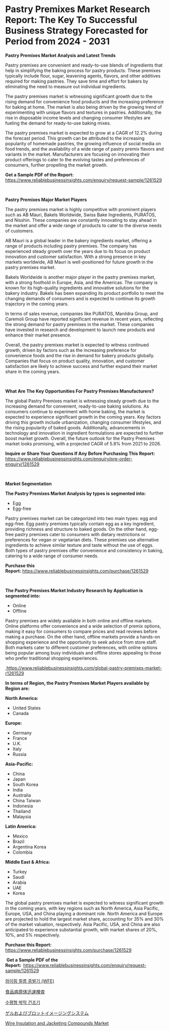 <p><h1>Pastry Premixes Market Research Report: The Key To Successful Business Strategy Forecasted for Period from 2024 - 2031</h1></p><p><strong>Pastry Premixes Market Analysis and Latest Trends</strong></p>
<p><p>Pastry premixes are convenient and ready-to-use blends of ingredients that help in simplifying the baking process for pastry products. These premixes typically include flour, sugar, leavening agents, flavors, and other additives required for making pastries. They save time and effort for bakers by eliminating the need to measure out individual ingredients.</p><p>The pastry premixes market is witnessing significant growth due to the rising demand for convenience food products and the increasing preference for baking at home. The market is also being driven by the growing trend of experimenting with unique flavors and textures in pastries. Additionally, the rise in disposable income levels and changing consumer lifestyles are fueling the demand for ready-to-use baking mixes.</p><p>The pastry premixes market is expected to grow at a CAGR of 12.2% during the forecast period. This growth can be attributed to the increasing popularity of homemade pastries, the growing influence of social media on food trends, and the availability of a wide range of pastry premix flavors and variants in the market. Manufacturers are focusing on innovating their product offerings to cater to the evolving tastes and preferences of consumers, further propelling the market growth.</p></p>
<p><strong>Get a Sample PDF of the Report:&nbsp;</strong> <a href="https://www.reliablebusinessinsights.com/enquiry/request-sample/1261529">https://www.reliablebusinessinsights.com/enquiry/request-sample/1261529</a></p>
<p>&nbsp;</p>
<p><strong>Pastry Premixes Major Market Players</strong></p>
<p><p>The pastry premixes market is highly competitive with prominent players such as AB Mauri, Bakels Worldwide, Swiss Bake Ingredients, PURATOS, and Nisshin. These companies are constantly innovating to stay ahead in the market and offer a wide range of products to cater to the diverse needs of customers.</p><p>AB Mauri is a global leader in the bakery ingredients market, offering a range of products including pastry premixes. The company has experienced steady growth over the years due to its focus on product innovation and customer satisfaction. With a strong presence in key markets worldwide, AB Mauri is well-positioned for future growth in the pastry premixes market.</p><p>Bakels Worldwide is another major player in the pastry premixes market, with a strong foothold in Europe, Asia, and the Americas. The company is known for its high-quality ingredients and innovative solutions for the bakery industry. Bakels has been expanding its product portfolio to meet the changing demands of consumers and is expected to continue its growth trajectory in the coming years.</p><p>In terms of sales revenue, companies like PURATOS, Manildra Group, and Caremoli Group have reported significant revenue in recent years, reflecting the strong demand for pastry premixes in the market. These companies have invested in research and development to launch new products and enhance their market presence.</p><p>Overall, the pastry premixes market is expected to witness continued growth, driven by factors such as the increasing preference for convenience foods and the rise in demand for bakery products globally. Companies that focus on product quality, innovation, and customer satisfaction are likely to achieve success and further expand their market share in the coming years.</p></p>
<p>&nbsp;</p>
<p><strong>What Are The Key Opportunities For Pastry Premixes Manufacturers?</strong></p>
<p><p>The global Pastry Premixes market is witnessing steady growth due to the increasing demand for convenient, ready-to-use baking solutions. As consumers continue to experiment with home baking, the market is expected to experience significant growth in the coming years. Key factors driving this growth include urbanization, changing consumer lifestyles, and the rising popularity of baked goods. Additionally, advancements in technology and innovation in ingredient formulations are expected to further boost market growth. Overall, the future outlook for the Pastry Premixes market looks promising, with a projected CAGR of 5.8% from 2021 to 2026.</p></p>
<p><strong>Inquire or Share Your Questions If Any Before Purchasing This Report:</strong> <a href="https://www.reliablebusinessinsights.com/enquiry/pre-order-enquiry/1261529">https://www.reliablebusinessinsights.com/enquiry/pre-order-enquiry/1261529</a></p>
<p>&nbsp;</p>
<p><strong>Market Segmentation</strong></p>
<p><strong>The Pastry Premixes Market Analysis by types is segmented into:</strong></p>
<p><ul><li>Egg</li><li>Egg-free</li></ul></p>
<p><p>Pastry premixes market can be categorized into two main types: egg and egg-free. Egg pastry premixes typically contain egg as a key ingredient, providing richness and structure to baked goods. On the other hand, egg-free pastry premixes cater to consumers with dietary restrictions or preferences for vegan or vegetarian diets. These premixes use alternative ingredients to achieve similar texture and taste without the use of eggs. Both types of pastry premixes offer convenience and consistency in baking, catering to a wide range of consumer needs.</p></p>
<p><strong>Purchase this Report:&nbsp;</strong><a href="https://www.reliablebusinessinsights.com/purchase/1261529">https://www.reliablebusinessinsights.com/purchase/1261529</a></p>
<p>&nbsp;</p>
<p><strong>The Pastry Premixes Market Industry Research by Application is segmented into:</strong></p>
<p><ul><li>Online</li><li>Offline</li></ul></p>
<p><p>Pastry premixes are widely available in both online and offline markets. Online platforms offer convenience and a wide selection of premix options, making it easy for consumers to compare prices and read reviews before making a purchase. On the other hand, offline markets provide a hands-on shopping experience and the opportunity to seek advice from store staff. Both markets cater to different customer preferences, with online options being popular among busy individuals and offline stores appealing to those who prefer traditional shopping experiences.</p></p>
<p><a href="https://www.reliablebusinessinsights.com/global-pastry-premixes-market-r1261529">&nbsp;https://www.reliablebusinessinsights.com/global-pastry-premixes-market-r1261529</a></p>
<p><strong>In terms of Region, the Pastry Premixes Market Players available by Region are:</strong></p>
<p>
    <p> <strong> North America: </strong>
        <ul>
            <li>United States</li>
            <li>Canada</li>
        </ul>
        </p> 
    <p> <strong> Europe: </strong>
        <ul>
            <li>Germany</li>
            <li>France</li>
            <li>U.K.</li>
            <li>Italy</li>
            <li>Russia</li>
        </ul>
        </p> 
    <p> <strong> Asia-Pacific: </strong>
        <ul>
            <li>China</li>
            <li>Japan</li>
            <li>South Korea</li>
            <li>India</li>
            <li>Australia</li>
            <li>China Taiwan</li>
            <li>Indonesia</li>
            <li>Thailand</li>
            <li>Malaysia</li>
        </ul>
        </p> 
    <p> <strong> Latin America: </strong>
        <ul>
            <li>Mexico</li>
            <li>Brazil</li>
            <li>Argentina Korea</li>
            <li>Colombia</li>
        </ul>
        </p> 
    <p> <strong> Middle East & Africa: </strong>
        <ul>
            <li>Turkey</li>
            <li>Saudi</li>
            <li>Arabia</li>
            <li>UAE</li>
            <li>Korea</li>
        </ul>
    </p>
    </p>
<p><p>The global pastry premixes market is expected to witness significant growth in the coming years, with key regions such as North America, Asia Pacific, Europe, USA, and China playing a dominant role. North America and Europe are projected to hold the largest market share, accounting for 35% and 30% of the market valuation, respectively. Asia Pacific, USA, and China are also anticipated to experience substantial growth, with market shares of 20%, 10%, and 5% respectively.</p></p>
<p><strong>Purchase this Report: </strong><a href="https://www.reliablebusinessinsights.com/purchase/1261529">https://www.reliablebusinessinsights.com/purchase/1261529</a></p>
<p>&nbsp;<strong>Get a Sample PDF of the Report:&nbsp;&nbsp;</strong><a href="https://www.reliablebusinessinsights.com/enquiry/request-sample/1261529">https://www.reliablebusinessinsights.com/enquiry/request-sample/1261529</a></p>
<p><strong></strong></p>
<p><p><a href="https://github.com/plelbej847484502/Market-Research-Report-List-2/blob/main/7575906161058.md">와이핑 필름 증발기 (WFE)</a></p><p><a href="https://github.com/AriMuller2009/Market-Research-Report-List-2/blob/main/2222287151124.md">食品病原体迅速検査</a></p><p><a href="https://github.com/vseigx30c9a1j/Market-Research-Report-List-2/blob/main/6263026161059.md">수평형 박막 건조기</a></p><p><a href="https://github.com/bucuel854722/Market-Research-Report-List-2/blob/main/3153127151123.md">ゲルおよびブロットイメージングシステム</a></p><p><a href="https://www.linkedin.com/pulse/wire-insulation-jacketing-compounds-market-centers-aspects-growth-nkgbc?trackingId=lUnrM5bj0VwW1Z29XIAHuQ%3D%3D">Wire Insulation and Jacketing Compounds Market</a></p></p>